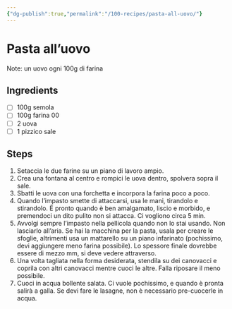 ```yaml
---
{"dg-publish":true,"permalink":"/100-recipes/pasta-all-uovo/"}
---
```


# Pasta all’uovo
Note: un uovo ogni 100g di farina
## Ingredients
- [ ] 100g semola
- [ ] 100g farina 00
- [ ] 2 uova
- [ ] 1 pizzico sale
## Steps
1. Setaccia le due farine su un piano di lavoro ampio.
2. Crea una fontana al centro e rompici le uova dentro, spolvera sopra il sale.
3. Sbatti le uova con una forchetta e incorpora la farina poco a poco.
4. Quando l’impasto smette di attaccarsi, usa le mani, tirandolo e stirandolo. È pronto quando è ben amalgamato, liscio e morbido, e premendoci un dito pulito non si attacca. Ci vogliono circa 5 min.
6. Avvolgi sempre l’impasto nella pellicola quando non lo stai usando. Non lasciarlo all’aria. Se hai la macchina per la pasta, usala per creare le sfoglie, altrimenti usa un mattarello su un piano infarinato (pochissimo, devi aggiungere meno farina possibile). Lo spessore finale dovrebbe essere di mezzo mm, si deve vedere attraverso.
7. Una volta tagliata nella forma desiderata, stendila su dei canovacci  e coprila con altri canovacci mentre cuoci le altre. Falla riposare il meno possibile.
8. Cuoci in acqua bollente salata. Ci vuole pochissimo, e quando è pronta salirà a galla. Se devi fare le lasagne, non è necessario pre-cuocerle in acqua.